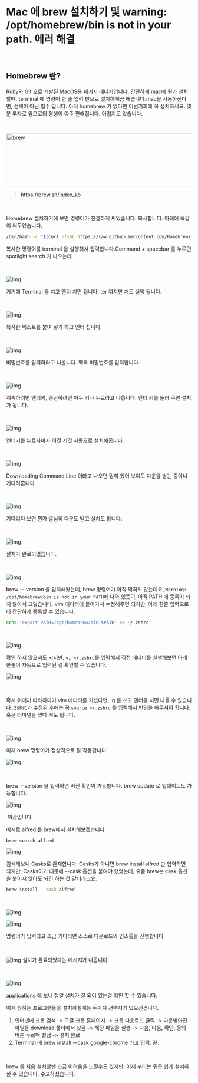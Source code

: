 # Mac 에 brew 설치하기 및 warning: /opt/homebrew/bin is not in your path. 에러 해결

​	

## Homebrew 란?

Ruby와 Git 으로 개발된 MacOS용 패키지 매니저입니다.
간단하게 mac에 뭔가 설치할때, terminal 에 명령어 한 줄 입력 만으로 설치하게끔 해줍니다.mac을 사용하신다면, 선택이 아닌 필수 입니다. 아직 homebrew 가 없다면 이번기회에 꼭 설치하세요. 몇분 투자로 앞으로의 평생이 아주 편해집니다. 어렵지도 않습니다.

​	

<img src="https://raw.githubusercontent.com/Shane-Park/markdownBlog/master/OS/mac/brew.assets/img.webp" width=750 height=143 alt=brew>

> https://brew.sh/index_ko

​	

Homebrew 설치하기에 보면 명령어가 친절하게 써있습니다. 복사합니다. 아래에 똑같이 써두었습니다. 

```bash
/bin/bash -c "$(curl -fsSL https://raw.githubusercontent.com/Homebrew/install/HEAD/install.sh)"
```


복사한 명령어를 terminal 을 실행해서 입력합니다.Command + spacebar 를 누르면 spotlight search 가 나오는데

​	

![img](https://raw.githubusercontent.com/Shane-Park/markdownBlog/master/OS/mac/brew.assets/img-20211024112929369.webp)

거기에 Terminal 을 치고 엔터 치면 됩니다. ter 까지만 쳐도 실행 됩니다.

​	

![img](https://raw.githubusercontent.com/Shane-Park/markdownBlog/master/OS/mac/brew.assets/img-20211024112948321.webp)

복사한 텍스트를 붙여 넣기 하고 엔터 칩니다.

​		

![img](https://raw.githubusercontent.com/Shane-Park/markdownBlog/master/OS/mac/brew.assets/img-20211024112948342.webp)

비밀번호를 입력하라고 나옵니다. 맥북 비밀번호를 입력합니다.

​	

![img](https://raw.githubusercontent.com/Shane-Park/markdownBlog/master/OS/mac/brew.assets/img-20211024112948364.webp)

계속하려면 엔터키, 중단하려면 아무 키나 누르라고 나옵니다. 엔터 키를 눌러 주면 설치가 됩니다.

​	

![img](https://raw.githubusercontent.com/Shane-Park/markdownBlog/master/OS/mac/brew.assets/img-20211024112948396.webp)

엔터키를 누르자마자 이것 저것 자동으로 설치해줍니다.

​	

![img](https://raw.githubusercontent.com/Shane-Park/markdownBlog/master/OS/mac/brew.assets/img-20211024112948377.webp)

Downloading Command Line 이라고 나오면 멈춰 있어 보여도 다운을 받는 중이니 기다려줍니다.

​	

![img](https://raw.githubusercontent.com/Shane-Park/markdownBlog/master/OS/mac/brew.assets/img-20211024112948384.webp)

기다리다 보면 뭔가 열심히 다운도 받고 설치도 합니다.

​	

![img](https://raw.githubusercontent.com/Shane-Park/markdownBlog/master/OS/mac/brew.assets/img-20211024112948370.webp)

설치가 완료되었습니다.

​	

![img](https://raw.githubusercontent.com/Shane-Park/markdownBlog/master/OS/mac/brew.assets/img-20211024112948375.webp)



brew -- version 을 입력해봤는데, brew 명령어가 아직 먹히지 않는데요,
`Warning: /opt/homebrew/bin is not in your PATH`에 나와 있듯이, 아직 PATH 에 등록이 되지 않아서 그렇습니다.
vim 에디터에 들어가서 수정해주면 되지만, 아래 한줄 입력으로 더 간단하게 등록할 수 있습니다.

```bash
echo 'export PATH=/opt/homebrew/bin:$PATH' >> ~/.zshrc
```

​	

![img](https://raw.githubusercontent.com/Shane-Park/markdownBlog/master/OS/mac/brew.assets/img-20211024112948370-5042588.webp)




확인 하지 않으셔도 되지만, `vi ~/.zshrc`를 입력해서 직접 에디터를 실행해보면 아래 한줄이 자동으로 입력된 걸 확인할 수 있습니다.

![img](https://raw.githubusercontent.com/Shane-Park/markdownBlog/master/OS/mac/brew.assets/img-20211024112948382.webp)

​	

혹시 위에꺼 따라하다가 vim 에디터를 키셨다면, :q 를 쓰고 엔터를 치면 나올 수 있습니다.
zshrc가 수정된 후에는 꼭 `source ~/.zshrc` 를 입력해서 반영을 해주셔야 합니다. 혹은 터미널을 껐다 켜도 됩니다.

​	

![img](https://raw.githubusercontent.com/Shane-Park/markdownBlog/master/OS/mac/brew.assets/img-20211024112948427.webp)



이제 brew 명령어가 정상적으로 잘 작동합니다!

![img](https://raw.githubusercontent.com/Shane-Park/markdownBlog/master/OS/mac/brew.assets/img-20211024112948452.webp)

​	

brew --version 을 입력하면 버전 확인이 가능합니다.
brew update 로 업데이트도 가능합니다.

![img](https://raw.githubusercontent.com/Shane-Park/markdownBlog/master/OS/mac/brew.assets/img-20211024112948445.webp)

​	이상입니다.

예시로 alfred 를 brew에서 설치해보겠습니다.

```bash
brew search alfred
```

![img](https://raw.githubusercontent.com/Shane-Park/markdownBlog/master/OS/mac/brew.assets/img-20211024112948447.webp)

검색해보니 Casks로 존재합니다. Casks가 아니면 brew install alfred 만 입력하면 되지만, Casks이기 때문에 --cask 옵션을 붙여야 했었는데, 요즘 brew는 cask 옵션을 붙이지 않아도 되긴 하는 것 같더라고요.

```bash
brew install --cask alfred
```

​	

![img](https://raw.githubusercontent.com/Shane-Park/markdownBlog/master/OS/mac/brew.assets/img-20211024112948411.webp)

![img](https://raw.githubusercontent.com/Shane-Park/markdownBlog/master/OS/mac/brew.assets/img-20211024112948420.webp)

명령어가 입력되고 조금 기다리면 스스로 다운로드와 인스톨을 진행합니다.

​	

![img](https://raw.githubusercontent.com/Shane-Park/markdownBlog/master/OS/mac/brew.assets/img-20211024112948481.webp)
설치가 완료되었다는 메시지가 나옵니다.

​	

![img](https://raw.githubusercontent.com/Shane-Park/markdownBlog/master/OS/mac/brew.assets/img-20211024112948490.webp)


applications 에 보니 정말 설치가 잘 되어 있는걸 확인 할 수 있습니다.

이제 원하는 프로그램들을 설치하실때는 두가지 선택지가 있으신겁니다.

1. 인터넷에 크롬 검색 -> 구글 크롬 홈페이지 -> 크롬 다운로드 클릭 -> 다운받아진 파일을 download 폴더에서 찾음 -> 해당 파일을 실행 -> 다음, 다음, 확인, 동의 버튼 누르며 설정 -> 설치 완료
2. Terminal 에 brew install --cask google-chrome 라고 입력. 끝. 



​	

brew 를 처음 설치할땐 조금 어려움을 느낄수도 있지만, 이제 부터는 뭐든 쉽게 설치하실 수 있습니다. 수고하셨습니다.

​	